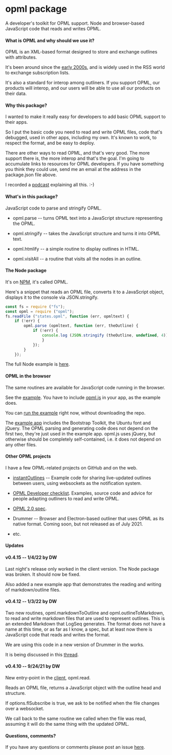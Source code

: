 # opml package

A developer's toolkit for OPML support. Node and browser-based JavaScript code that reads and writes OPML.

#### What is OPML and why should we use it?

OPML is an XML-based format designed to store and exchange outlines with attributes. 

It's been around since the <a href="http://scripting.com/davenet/2000/09/24/opml10.html">early 2000s</a>, and is widely used in the RSS world to exchange subscription lists. 

It's also a standard for interop among outliners. If you support OPML, our products will interop, and our users will be able to use all our products on their data. 

#### Why this package?

I wanted to make it really easy for developers to add basic OPML support to their apps.

So I put the basic code you need to read and write OPML files, code that's debugged, used in other apps, including my own. It's known to work, to respect the format, and be easy to deploy.

There are other ways to read OPML, and that's very good. The more support there is, the more interop and that's the goal. I'm going to accumulate links to resources for OPML developers. If you have something you think they could use, send me an email at the address in the package.json file above. 

I recorded a <a href="http://scripting.com/2021/07/04/myPitchForOpml.m4a">podcast</a> explaining all this. :-)

#### What's in this package?

JavaScript code to parse and stringify OPML.

* opml.parse -- turns OPML text into a JavaScript structure representing the OPML.

* opml.stringify -- takes the JavaScript structure and turns it into OPML text.

* opml.htmlify -- a simple routine to display outlines in HTML.

* opml.visitAll -- a routine that visits all the nodes in an outline.

#### The Node package

It's on <a href="https://www.npmjs.com/package/opml">NPM</a>, it's called OPML.

Here's a snippet that reads an OPML file, converts it to a JavaScript object, displays it to the console via JSON.stringify.

```javascriptconst fs = require ("fs");const opml = require ("opml");fs.readFile ("states.opml", function (err, opmltext) {	if (!err) {		opml.parse (opmltext, function (err, theOutline) {			if (!err) {				console.log (JSON.stringify (theOutline, undefined, 4));				}			});		}	});```

The full Node example is <a href="https://github.com/scripting/opmlPackage/blob/main/examples/parsing/test.js">here</a>. 

#### OPML in the browser

The same routines are available for JavaScript code running in the browser. 

See the <a href="https://github.com/scripting/opmlPackage/tree/main/client">example</a>. You have to include <a href="e/blob/main/client/opml.js">opml.js</a> in your app, as the example does. 

You can <a href="http://scripting.com/code/opmlpackage/examples/browser/">run the example</a> right now, without downloading the repo.

The <a href="https://github.com/scripting/opmlPackage/tree/main/examples/browser">example app</a> includes the Bootstrap Toolkit, the Ubuntu font and jQuery. The OPML parsing and generating code does not depend on the first two, they're just used in the example app. opml.js uses jQuery, but otherwise should be completely self-contained, i.e. it does not depend on any other files.

#### Other OPML projects

I have a few OPML-related projects on GitHub and on the web. 

* <a href="https://github.com/scripting/instantOutlines">instantOutlines</a> -- Example code for sharing live-updated outlines between users, using websockets as the notification system.

* <a href="http://this.how/opmlChecklist/">OPML Developer checklist</a>. Examples, source code and advice for people adapting outliners to read and write OPML.

* <a href="http://dev.opml.org/spec2.html">OPML 2.0 spec</a>.

* Drummer -- Browser and Electron-based outliner that uses OPML as its native format. Coming soon, but not released as of July 2021.

* etc.

#### Updates

#### v0.4.15 -- 1/4/22 by DW

Last night's release only worked in the client version. The Node package was broken. It should now be fixed. 

Also added a new example app that demonstrates the reading and writing of markdown/outline files. 

#### v0.4.12 -- 1/3/22 by DW

Two new routines, opml.markdownToOutline and opml.outlineToMarkdown, to read and write markdown files that are used to represent outlines. This is an extended Markdown that LogSeq generates. The format does not have a name at this time, or as far as I know, a spec, but at least now there is JavaScript code that reads and writes the format. 

We are using this code in a new version of Drummer in the works. 

It is being discussed in this <a href="https://github.com/scripting/drummerRFC/issues/4#issuecomment-1004157802">thread</a>. 

#### v0.4.10 -- 9/24/21 by DW

New entry-point in the <a href="https://github.com/scripting/opmlPackage/blob/main/client/opml.js">client</a>, opml.read. 

Reads an OPML file, returns a JavaScript object with the outline head and structure.

If options.flSubscribe is true, we ask to be notified when the file changes over a websocket. 

We call back to the same routine we called when the file was read, assuming it will do the same thing with the updated OPML.

#### Questions, comments?

If you have any questions or comments please post an issue <a href="https://github.com/scripting/opmlPackage/issues">here</a>. 

